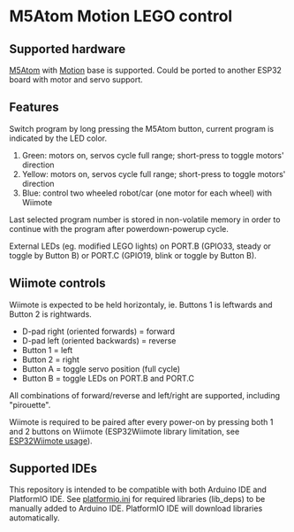 # M5Atom Motion LEGO control

## Supported hardware

[M5Atom](https://docs.m5stack.com/en/core/atom_lite) with [Motion](https://docs.m5stack.com/en/atom/atom_motion) base is supported. Could be ported to another ESP32 board with motor and servo support.

## Features

Switch program by long pressing the M5Atom button, current program is indicated by the LED color.

1. Green: motors on, servos cycle full range; short-press to toggle motors' direction
2. Yellow:  motors on, servos cycle full range; short-press to toggle motors' direction
3. Blue: control two wheeled robot/car (one motor for each wheel) with Wiimote

Last selected program number is stored in non-volatile memory in order to continue with the program after powerdown-powerup cycle.

External LEDs (eg. modified LEGO lights) on PORT.B (GPIO33, steady or toggle by Button B) or PORT.C (GPIO19, blink or toggle by Button B).

## Wiimote controls

Wiimote is expected to be held horizontaly, ie. Buttons 1 is leftwards and Button 2 is rightwards.

* D-pad right (oriented forwards) = forward
* D-pad left (oriented backwards) = reverse
* Button 1 = left
* Button 2 = right
* Button A = toggle servo position (full cycle)
* Button B = toggle LEDs on PORT.B and PORT.C

All combinations of forward/reverse and left/right are supported, including "pirouette".

Wiimote is required to be paired after every power-on by pressing both 1 and 2 buttons on Wiimote (ESP32Wiimote library limitation, see [ESP32Wiimote usage](https://github.com/hrgraf/ESP32Wiimote#usage)).

## Supported IDEs

This repository is intended to be compatible with both Arduino IDE and PlatformIO IDE. See [platformio.ini](platformio.ini) for required libraries (lib_deps) to be manually added to Arduino IDE. PlatformIO IDE will download libraries automatically.